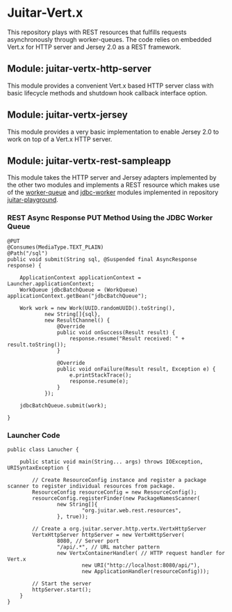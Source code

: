 Juitar-Vert.x
=============
This repository plays with REST resources that fulfills requests asynchronously through worker-queues.
The code relies on embedded Vert.x for HTTP server and Jersey 2.0 as a REST framework.

Module: juitar-vertx-http-server
--------------------------------
This module provides a convenient Vert.x based HTTP server class with basic lifecycle methods and shutdown hook callback
interface option.


Module: juitar-vertx-jersey
--------------------------------
This module provides a very basic implementation to enable Jersey 2.0 to work on top of a Vert.x HTTP server.


Module: juitar-vertx-rest-sampleapp
-----------------------------------
This module takes the HTTP server and Jersey adapters implemented by the other two modules and implements a REST resource
 which makes use of the [worker-queue](https://github.com/sha1n/juitar-playground/tree/master/core/worker-queue) and
 [jdbc-worker](https://github.com/sha1n/juitar-playground/tree/master/core/jdbc-worker) modules implemented in repository
 [juitar-playground](https://github.com/sha1n/juitar-playground).

### REST Async Response PUT Method Using the JDBC Worker Queue

    @PUT
    @Consumes(MediaType.TEXT_PLAIN)
    @Path("/sql")
    public void submit(String sql, @Suspended final AsyncResponse response) {

        ApplicationContext applicationContext = Launcher.applicationContext;
        WorkQueue jdbcBatchQueue = (WorkQueue) applicationContext.getBean("jdbcBatchQueue");

        Work work = new Work(UUID.randomUUID().toString(),
                new String[]{sql},
                new ResultChannel() {
                    @Override
                    public void onSuccess(Result result) {
                        response.resume("Result received: " + result.toString());
                    }

                    @Override
                    public void onFailure(Result result, Exception e) {
                        e.printStackTrace();
                        response.resume(e);
                    }
                });

        jdbcBatchQueue.submit(work);

    }


### Launcher Code

    public class Lanucher {

        public static void main(String... args) throws IOException, URISyntaxException {

            // Create ResourceConfig instance and register a package scanner to register individual resources from package.
            ResourceConfig resourceConfig = new ResourceConfig();
            resourceConfig.registerFinder(new PackageNamesScanner(
                    new String[]{
                            "org.juitar.web.rest.resources",
                    }, true));

            // Create a org.juitar.server.http.vertx.VertxHttpServer
            VertxHttpServer httpServer = new VertxHttpServer(
                    8080, // Server port
                    "/api/.*", // URL matcher pattern
                    new VertxContainerHandler( // HTTP request handler for Vert.x
                            new URI("http://localhost:8080/api/"),
                            new ApplicationHandler(resourceConfig)));

            // Start the server
            httpServer.start();
        }
    }
